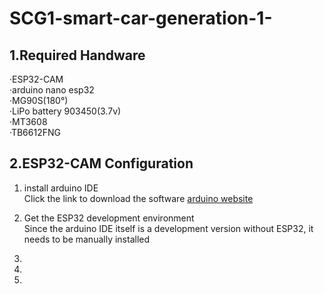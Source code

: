 # SCG1-smart-car-generation-1-
## 1.Required Handware  

·ESP32-CAM  
·arduino nano esp32  
·MG90S(180°)  
·LiPo battery 903450(3.7v)  
·MT3608  
·TB6612FNG  


## 2.ESP32-CAM Configuration  
1. install arduino IDE  
Click the link to download the software [arduino website](https://www.arduino.cc/en/software)  
3. Get the ESP32 development environment  
Since the arduino IDE itself is a development version without ESP32, it needs to be manually installed  
5.


6. 

7.   
   

 
